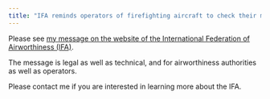 ```yaml
---
title: "IFA reminds operators of firefighting aircraft to check their maintenance"
---
```


Please see [my message on the website of the International Federation of
Airworthiness
(IFA)](https://ifairworthy.com/ifa-reminds-operators-of-firefighting-aircraft-to-check-their-maintenance/).

The message is legal as well as technical, and for airworthiness authorities as
well as operators.

Please contact me if you are interested in learning more about the IFA.
